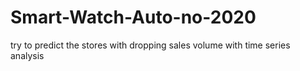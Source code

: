 # Smart-Watch-Auto-no-2020
try to predict the stores with dropping sales volume with time series analysis
